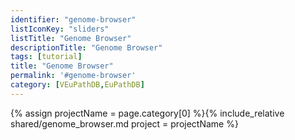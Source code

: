 ```yaml
---
identifier: "genome-browser"
listIconKey: "sliders"
listTitle: "Genome Browser"
descriptionTitle: "Genome Browser"
tags: [tutorial]
title: "Genome Browser"
permalink: '#genome-browser'
category: [VEuPathDB,EuPathDB]
---
```

{% assign projectName = page.category[0] %}{% include_relative shared/genome_browser.md project = projectName %}


